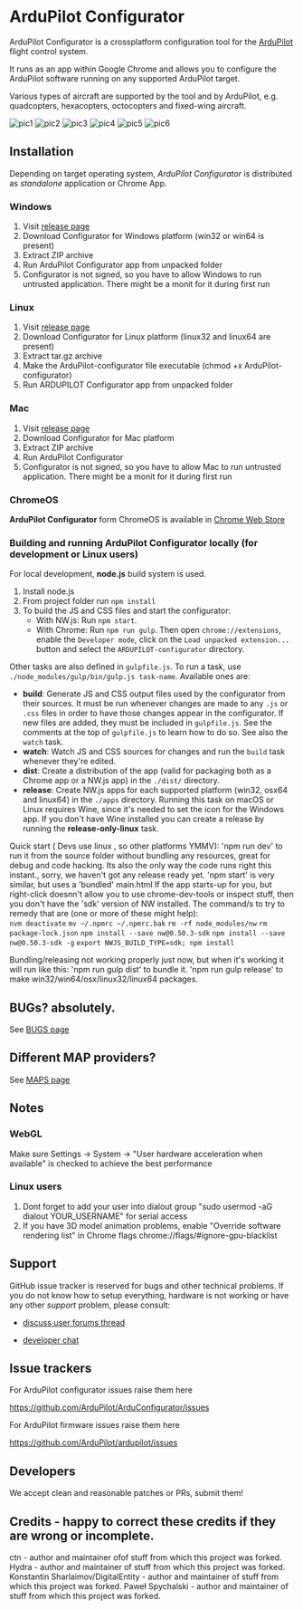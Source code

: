 # ArduPilot Configurator

ArduPilot Configurator is a crossplatform configuration tool for the [ArduPilot](https://github.com/ArduPilot/ardupilot) flight control system.

It runs as an app within Google Chrome and allows you to configure the ArduPilot software running on any supported ArduPilot target.

Various types of aircraft are supported by the tool and by ArduPilot, e.g. quadcopters, hexacopters, octocopters and fixed-wing aircraft.

![pic1](https://github.com/ArduPilot/ArduConfigurator/blob/master/configurator1.png?raw=true)
![pic2](https://github.com/ArduPilot/ArduConfigurator/blob/master/configurator2.png?raw=true)
![pic3](https://github.com/ArduPilot/ArduConfigurator/blob/master/configurator3.png?raw=true)
![pic4](https://github.com/ArduPilot/ArduConfigurator/blob/master/configurator4.png?raw=true)
![pic5](https://github.com/ArduPilot/ArduConfigurator/blob/master/configurator5.png?raw=true)
![pic6](https://github.com/ArduPilot/ArduConfigurator/blob/master/configurator6.png?raw=true)


## Installation

Depending on target operating system, _ArduPilot Configurator_ is distributed as _standalone_ application or Chrome App.

### Windows

1. Visit [release page](https://github.com/ArduPilot/ArduConfigurator/releases)
1. Download Configurator for Windows platform (win32 or win64 is present)
1. Extract ZIP archive
1. Run ArduPilot Configurator app from unpacked folder
1. Configurator is not signed, so you have to allow Windows to run untrusted application. There might be a monit for it during first run 

### Linux

1. Visit [release page](https://github.com/ArduPilot/ArduConfigurator/releases)
1. Download Configurator for Linux platform (linux32 and linux64 are present)
1. Extract tar.gz archive
1. Make the ArduPilot-configurator file executable (chmod +x ArduPilot-configurator)
1. Run ARDUPILOT Configurator app from unpacked folder

### Mac

1. Visit [release page](https://github.com/ArduPilot/ArduConfigurator/releases)
1. Download Configurator for Mac platform
1. Extract ZIP archive
1. Run ArduPilot Configurator
1. Configurator is not signed, so you have to allow Mac to run untrusted application. There might be a monit for it during first run 

### ChromeOS

**ArduPilot Configurator** form ChromeOS is available in [Chrome Web Store](https://chrome.google.com/webstore/detail/ArduPilot-configurator/fmaidjmgkdkpafmbnmigkpdnpdhopgel)

### Building and running ArduPilot Configurator locally (for development or Linux users)

For local development, **node.js** build system is used.

1. Install node.js
1. From project folder run `npm install`
1. To build the JS and CSS files and start the configurator:
    - With NW.js: Run `npm start`.
    - With Chrome: Run `npm run gulp`. Then open `chrome://extensions`, enable
    the `Developer mode`, click on the `Load unpacked extension...` button and select the `ARDUPILOT-configurator` directory.

Other tasks are also defined in `gulpfile.js`. To run a task, use `./node_modules/gulp/bin/gulp.js task-name`. Available ones are:

- **build**: Generate JS and CSS output files used by the configurator from their sources. It must be run whenever changes are made to any `.js` or `.css` files in order to have those changes appear
in the configurator. If new files are added, they must be included in `gulpfile.js`. See the comments at the top of `gulpfile.js` to learn how to do so. See also the `watch` task.
- **watch**: Watch JS and CSS sources for changes and run the `build` task whenever they're edited.
- **dist**: Create a distribution of the app (valid for packaging both as a Chrome app or a NW.js app)
in the `./dist/` directory.
- **release**: Create NW.js apps for each supported platform (win32, osx64 and linux64) in the `./apps`
directory. Running this task on macOS or Linux requires Wine, since it's needed to set the icon
for the Windows app. If you don't have Wine installed you can create a release by running the **release-only-linux** task.

Quick start ( Devs use linux , so other platforms YMMV):
'npm run dev' to run it from the source folder without bundling any resources, great for debug and code hacking. Its also the only way the code runs right this instant., sorry, we haven't got any release ready yet. 'npm start' is very similar, but uses a 'bundled' main.html
If the app starts-up for you, but right-click doesnn't allow you to use chrome-dev-tools or inspect stuff, then you don't have the 'sdk' version of NW installed.  The command/s to try to remedy that are (one or more of these might help):  
`nvm deactivate`
`mv ~/.npmrc ~/.npmrc.bak`
`rm -rf node_modules/nw`
`rm package-lock.json`
`npm install --save nw@0.50.3-sdk`
`npm install --save nw@0.50.3-sdk -g`
`export NWJS_BUILD_TYPE=sdk; npm install`

Bundling/releasing not working properly just now, but when it's working it will run like this:
'npm run gulp dist' to bundle it.
'npm run gulp release' to make win32/win64/osx/linux32/linux64 packages.

## BUGs?  absolutely.

See [BUGS page](https://github.com/ArduPilot/ArduConfigurator/blob/master/BUGS.md)


## Different MAP providers? 

See [MAPS page](https://github.com/ArduPilot/ArduConfigurator/blob/master/MAPS.md)


## Notes

### WebGL

Make sure Settings -> System -> "User hardware acceleration when available" is checked to achieve the best performance

### Linux users

1. Dont forget to add your user into dialout group "sudo usermod -aG dialout YOUR_USERNAME" for serial access
2. If you have 3D model animation problems, enable "Override software rendering list" in Chrome flags chrome://flags/#ignore-gpu-blacklist

## Support

GitHub issue tracker is reserved for bugs and other technical problems. If you do not know how to setup
everything, hardware is not working or have any other _support_ problem, please consult:

* [discuss user forums thread](https://discuss.ardupilot.org/)

* [developer chat](https://ardupilot.org/dev/docs/ardupilot-discord-server.html)

## Issue trackers

For ArduPilot configurator issues raise them here

https://github.com/ArduPilot/ArduConfigurator/issues

For ArduPilot firmware issues raise them here

https://github.com/ArduPilot/ardupilot/issues

## Developers

We accept clean and reasonable patches or PRs, submit them!

## Credits - happy to correct these credits if they are wrong or incomplete.

ctn -  author and maintainer ofof stuff from which this project was forked.
Hydra - author and maintainer of stuff from which this project was forked.
Konstantin Sharlaimov/DigitalEntity - author and maintainer of stuff from which this project was forked.
Paweł Spychalski - author and maintainer of stuff from which this project was forked.

